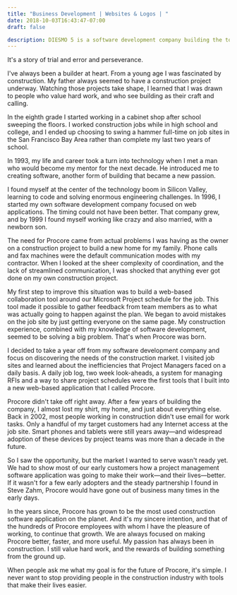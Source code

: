 ```yaml
---
title: "Business Development | Websites & Logos | "
date: 2018-10-03T16:43:47-07:00
draft: false

description: DIESMO 5 is a software development company building the tools for the minds that help advance humankind.
---
```

It's a story of trial and error and perseverance.

I've always been a builder at heart. From a young age I was fascinated by construction. My father always seemed to have a construction project underway. Watching those projects take shape, I learned that I was drawn to people who value hard work, and who see building as their craft and calling.

In the eighth grade I started working in a cabinet shop after school sweeping the floors. I worked construction jobs while in high school and college, and I ended up choosing to swing a hammer full-time on job sites in the San Francisco Bay Area rather than complete my last two years of school.

In 1993, my life and career took a turn into technology when I met a man who would become my mentor for the next decade. He introduced me to creating software, another form of building that became a new passion.

I found myself at the center of the technology boom in Silicon Valley, learning to code and solving enormous engineering challenges. In 1996, I started my own software development company focused on web applications. The timing could not have been better. That company grew, and by 1999 I found myself working like crazy and also married, with a newborn son.

The need for Procore came from actual problems I was having as the owner on a construction project to build a new home for my family. Phone calls and fax machines were the default communication modes with my contractor. When I looked at the sheer complexity of coordination, and the lack of streamlined communication, I was shocked that anything ever got done on my own construction project.

My first step to improve this situation was to build a web-based collaboration tool around our Microsoft Project schedule for the job. This tool made it possible to gather feedback from team members as to what was actually going to happen against the plan. We began to avoid mistakes on the job site by just getting everyone on the same page. My construction experience, combined with my knowledge of software development, seemed to be solving a big problem. That's when Procore was born.

I decided to take a year off from my software development company and focus on discovering the needs of the construction market. I visited job sites and learned about the inefficiencies that Project Managers faced on a daily basis. A daily job log, two week look-aheads, a system for managing RFIs and a way to share project schedules were the first tools that I built into a new web-based application that I called Procore.

Procore didn't take off right away. After a few years of building the company, I almost lost my shirt, my home, and just about everything else. Back in 2002, most people working in construction didn't use email for work tasks. Only a handful of my target customers had any Internet access at the job site. Smart phones and tablets were still years away—and widespread adoption of these devices by project teams was more than a decade in the future.

So I saw the opportunity, but the market I wanted to serve wasn't ready yet. We had to show most of our early customers how a project management software application was going to make their work—and their lives—better. If it wasn't for a few early adopters and the steady partnership I found in Steve Zahm, Procore would have gone out of business many times in the early days.

In the years since, Procore has grown to be the most used construction software application on the planet. And it's my sincere intention, and that of the hundreds of Procore employees with whom I have the pleasure of working, to continue that growth. We are always focused on making Procore better, faster, and more useful. My passion has always been in construction. I still value hard work, and the rewards of building something from the ground up.

When people ask me what my goal is for the future of Procore, it's simple. I never want to stop providing people in the construction industry with tools that make their lives easier.

